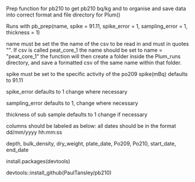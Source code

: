 Prep function for pb210 to get pb210 bq/kg and to organise and save data into correct format and file directory for Plum()

Runs with pb_prep(name, spike = 91.11, spike_error = 1, sampling_error = 1, thickness = 1)

name must be set the the name of the csv to be read in and must in quotes "". If csv is called peat_core_1 the name should be set to name = "peat_core_1" the function 
will then create a folder inside the Plum_runs directory, and save a formatted csv of the same name within that folder. 

spike must be set to the specific activity of the po209 spike(mBq) defaults to 91.11

spike_error defaults to 1 change where necessary 

sampling_error defaults to 1, change where necessary

thickness of sub sample defaults to 1 change if necessary 

columns should be labeled as below: all dates should be in the format dd/mm/yyyy hh:mm:ss


depth,	  bulk_density,  	dry_weight,  	plate_date,   	Po209, 	Po210, 	start_date,  	end_date


install.packages(devtools)

devtools::install_github(PaulTansley/pb210)
